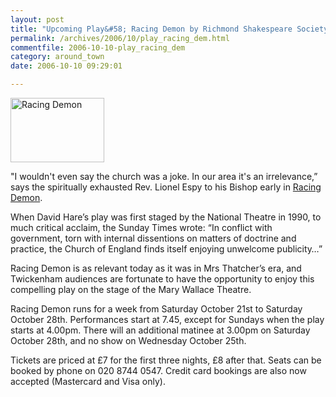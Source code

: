 ```yaml
---
layout: post
title: "Upcoming Play&#58; Racing Demon by Richmond Shakespeare Society"
permalink: /archives/2006/10/play_racing_dem.html
commentfile: 2006-10-10-play_racing_dem
category: around_town
date: 2006-10-10 09:29:01

---
```


<a href="/assets/images/2006/play_racing_demon.jpg"><img src="/assets/images/2006/play_racing_demon-thumb.jpg" width="150" height="103" alt="Racing Demon" class="photo right" /></a>

"I wouldn't even say the church was a joke. In our area it's an irrelevance,” says the spiritually exhausted Rev. Lionel Espy to his Bishop early in [Racing Demon](https://stmargarets.london/event/Play/200609290404).

When David Hare’s play was first staged by the National Theatre in 1990, to much critical acclaim, the Sunday Times wrote: “In conflict with government, torn with internal dissentions on matters of doctrine and practice, the Church of England finds itself enjoying unwelcome publicity…”

Racing Demon is as relevant today as it was in Mrs Thatcher’s era, and Twickenham audiences are fortunate to have the opportunity to enjoy this compelling play on the stage of the Mary Wallace Theatre.

Racing Demon runs for a week from Saturday October 21st to Saturday October 28th. Performances start at 7.45, except for Sundays when the play starts at 4.00pm. There will an additional matinee at 3.00pm on Saturday October 28th, and no show on Wednesday October 25th.

Tickets are priced at £7 for the first three nights, £8 after that. Seats can be booked by phone on 020 8744 0547. Credit card bookings are also now accepted (Mastercard and Visa only).
